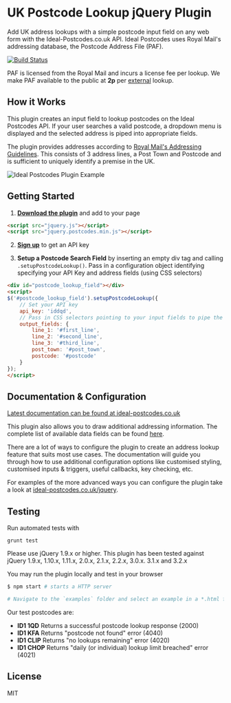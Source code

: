 # UK Postcode Lookup jQuery Plugin

Add UK address lookups with a simple postcode input field on any web form with the Ideal-Postcodes.co.uk API. Ideal Postcodes uses Royal Mail's addressing database, the Postcode Address File (PAF).

[![Build Status](https://travis-ci.org/drumbeg/jquery.postcodes.png)](https://travis-ci.org/drumbeg/jquery.postcodes)

PAF is licensed from the Royal Mail and incurs a license fee per lookup. We make PAF available to the public at **2p** per [external](https://ideal-postcodes.co.uk/termsandconditions#external) lookup.

## How it Works

This plugin creates an input field to lookup postcodes on the Ideal Postcodes API. If your user searches a valid postcode, a dropdown menu is displayed and the selected address is piped into appropriate fields.

The plugin provides addresses according to [Royal Mail's Addressing Guidelines](http://www.royalmail.com/personal/help-and-support/How-do-I-address-my-mail-correctly). This consists of 3 address lines, a Post Town and Postcode and is sufficient to uniquely identify a premise in the UK.

![Ideal Postcodes Plugin Example](https://raw.github.com/ideal-postcodes/jquery.postcodes/master/examples/ideal_postcodes_snippet.png)

## Getting Started
1) **[Download the plugin](https://raw.github.com/ideal-postcodes/jquery.postcodes/master/dist/postcodes.min.js)** and add to your page

```html
<script src="jquery.js"></script>
<script src="jquery.postcodes.min.js"></script>
```

2) **[Sign up](https://ideal-postcodes.co.uk)** to get an API key

3) **Setup a Postcode Search Field** by inserting an empty div tag and calling `.setupPostcodeLookup()`. Pass in a configuration object identifying specifying your API Key and address fields (using CSS selectors)

```html
<div id="postcode_lookup_field"></div>
<script>
$('#postcode_lookup_field').setupPostcodeLookup({
	// Set your API key
	api_key: 'iddqd',
	// Pass in CSS selectors pointing to your input fields to pipe the results
	output_fields: {
		line_1: '#first_line',
		line_2: '#second_line',
		line_3: '#third_line',
		post_town: '#post_town',
		postcode: '#postcode'
	}
});
</script>
```

## Documentation & Configuration

[Latest documentation can be found at ideal-postcodes.co.uk](https://ideal-postcodes.co.uk/documentation/jquery-plugin)

This plugin also allows you to draw additional addressing information. The complete list of available data fields can be found [here](https://ideal-postcodes.co.uk/documentation/paf-data).

There are a lot of ways to configure the plugin to create an address lookup feature that suits most use cases. The documentation will guide you through how to use additional configuration options like customised styling, customised inputs & triggers, useful callbacks, key checking, etc.

For examples of the more advanced ways you can configure the plugin take a look at [ideal-postcodes.co.uk/jquery](https://ideal-postcodes.co.uk/jquery).

## Testing

Run automated tests with

```
grunt test
```

Please use jQuery 1.9.x or higher. This plugin has been tested against jQuery 1.9.x, 1.10.x, 1.11.x, 2.0.x, 2.1.x, 2.2.x, 3.0.x. 3.1.x and 3.2.x

You may run the plugin locally and test in your browser

```bash
$ npm start # starts a HTTP server

# Navigate to the `examples` folder and select an example in a *.html file
```

Our test postcodes are:
- **ID1 1QD** Returns a successful postcode lookup response (2000)
- **ID1 KFA** Returns "postcode not found" error (4040)
- **ID1 CLIP** Returns "no lookups remaining" error (4020)
- **ID1 CHOP** Returns "daily (or individual) lookup limit breached" error (4021)

## License

MIT
